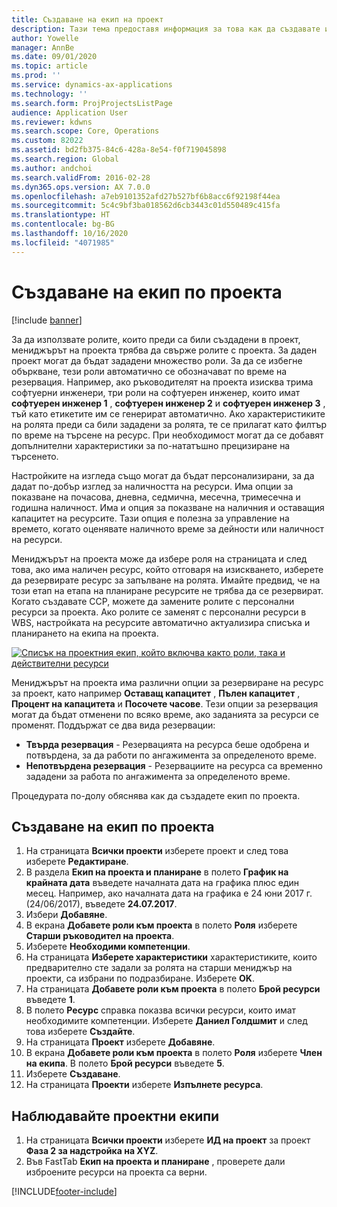 ```yaml
---
title: Създаване на екип на проект
description: Тази тема предоставя информация за това как да създавате и управлявате екипи по проекти.
author: Yowelle
manager: AnnBe
ms.date: 09/01/2020
ms.topic: article
ms.prod: ''
ms.service: dynamics-ax-applications
ms.technology: ''
ms.search.form: ProjProjectsListPage
audience: Application User
ms.reviewer: kdwns
ms.search.scope: Core, Operations
ms.custom: 82022
ms.assetid: bd2fb375-84c6-428a-8e54-f0f719045898
ms.search.region: Global
ms.author: andchoi
ms.search.validFrom: 2016-02-28
ms.dyn365.ops.version: AX 7.0.0
ms.openlocfilehash: a7eb9101352afd27b527bf6b8acc6f92198f44ea
ms.sourcegitcommit: 5c4c9bf3ba018562d6cb3443c01d550489c415fa
ms.translationtype: HT
ms.contentlocale: bg-BG
ms.lasthandoff: 10/16/2020
ms.locfileid: "4071985"
---
```

# <a name="create-a-project-team"></a>Създаване на екип по проекта

[!include [banner](../includes/banner.md)]

За да използвате ролите, които преди са били създадени в проект, мениджърът на проекта трябва да свърже ролите с проекта. За даден проект могат да бъдат зададени множество роли. За да се избегне объркване, тези роли автоматично се обозначават по време на резервация. Например, ако ръководителят на проекта изисква трима софтуерни инженери, три роли на софтуерен инженер, които имат **софтуерен инженер 1** , **софтуерен инженер 2** и **софтуерен инженер 3** , тъй като етикетите им се генерират автоматично. Ако характеристиките на ролята преди са били зададени за ролята, те се прилагат като филтър по време на търсене на ресурс. При необходимост могат да се добавят допълнителни характеристики за по-нататъшно прецизиране на търсенето.

Настройките на изгледа също могат да бъдат персонализирани, за да дадат по-добър изглед за наличността на ресурси. Има опции за показване на почасова, дневна, седмична, месечна, тримесечна и годишна наличност. Има и опция за показване на наличния и оставащия капацитет на ресурсите. Тази опция е полезна за управление на времето, когато оценявате наличното време за дейности или наличност на ресурси.

Мениджърът на проекта може да избере роля на страницата и след това, ако има наличен ресурс, който отговаря на изискването, изберете да резервирате ресурс за запълване на ролята. Имайте предвид, че на този етап на етапа на планиране ресурсите не трябва да се резервират. Когато създавате ССР, можете да замените ролите с персонални ресурси за проекта. Ако ролите се заменят с персонални ресурси в WBS, настройката на ресурсите автоматично актуализира списъка и планирането на екипа на проекта.

[![Списък на проектния екип, който включва както роли, така и действителни ресурси](./media/projectresourcing03-1024x368.jpg)](./media/projectresourcing03.jpg) 

Мениджърът на проекта има различни опции за резервиране на ресурс за проект, като например **Оставащ капацитет** , **Пълен капацитет** , **Процент на капацитета** и **Посочете часове**. Тези опции за резервация могат да бъдат отменени по всяко време, ако заданията за ресурси се променят. Поддържат се два вида резервации:

- **Твърда резервация** - Резервацията на ресурса беше одобрена и потвърдена, за да работи по ангажимента за определеното време.
- **Непотвърдена резервация** - Резервациите на ресурса са временно зададени за работа по ангажимента за определеното време.

Процедурата по-долу обяснява как да създадете екип по проекта.

## <a name="create-a-project-team"></a>Създаване на екип по проекта

1. На страницата **Всички проекти** изберете проект и след това изберете **Редактиране**.
2. В раздела **Екип на проекта и планиране** в полето **График на крайната дата** въведете началната дата на графика плюс един месец. Например, ако началната дата на графика е 24 юни 2017 г. (24/06/2017), въведете **24.07.2017**.
3. Избери **Добавяне**.
4. В екрана **Добавете роли към проекта** в полето **Роля** изберете **Старши ръководител на проекта**.
5. Изберете **Необходими компетенции**.
6. На страницата **Изберете характеристики** характеристиките, които предварително сте задали за ролята на старши мениджър на проекти, са избрани по подразбиране. Изберете **OK**.
7. На страницата **Добавете роли към проекта** в полето **Брой ресурси** въведете **1**.
8. В полето **Ресурс** справка показва всички ресурси, които имат необходимите компетенции. Изберете **Даниел Голдшмит** и след това изберете **Създайте**.
9. На страницата **Проект** изберете **Добавяне**.
10. В екрана **Добавете роли към проекта** в полето **Роля** изберете **Член на екипа**. В полето **Брой ресурси** въведете **5**.
11. Изберете **Създаване**.
12. На страницата **Проекти** изберете **Изпълнете ресурса**.

## <a name="monitor-project-teams"></a>Наблюдавайте проектни екипи
1. На страницата **Всички проекти** изберете **ИД на проект** за проект **Фаза 2 за надстройка на XYZ**.
2. Във FastTab **Екип на проекта и планиране** , проверете дали изброените ресурси на проекта са верни.


[!INCLUDE[footer-include](../includes/footer-banner.md)]